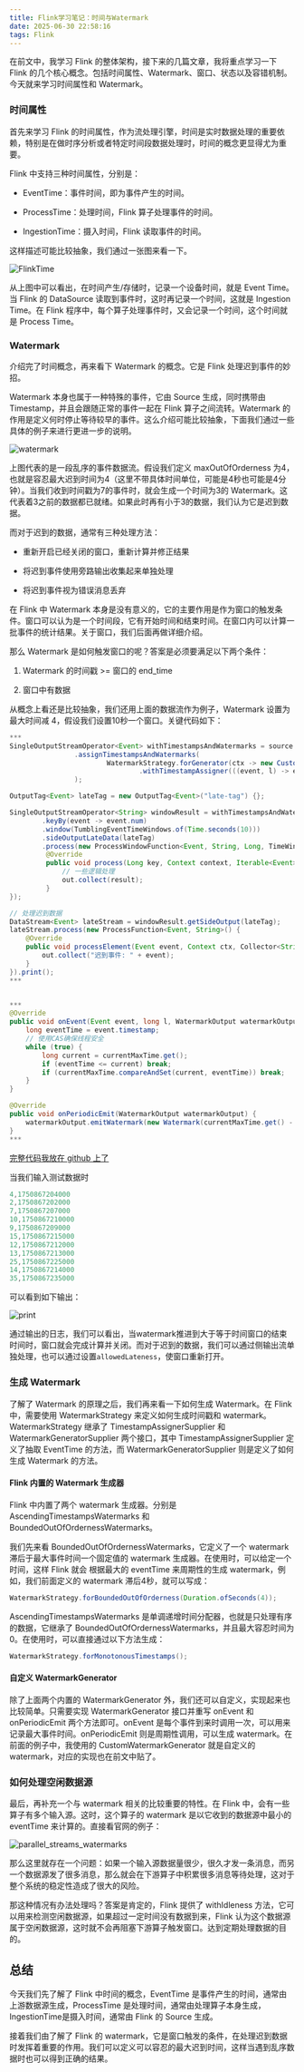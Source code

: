 ```yaml
---
title: Flink学习笔记：时间与Watermark
date: 2025-06-30 22:58:16
tags: Flink
---
```


在前文中，我学习 Flink 的整体架构，接下来的几篇文章，我将重点学习一下 Flink 的几个核心概念。包括时间属性、Watermark、窗口、状态以及容错机制。今天就来学习时间属性和 Watermark。<!-- more -->

### 时间属性

首先来学习 Flink 的时间属性，作为流处理引擎，时间是实时数据处理的重要依赖，特别是在做时序分析或者特定时间段数据处理时，时间的概念更显得尤为重要。

Flink 中支持三种时间属性，分别是：

- EventTime：事件时间，即为事件产生的时间。

- ProcessTime：处理时间，Flink 算子处理事件的时间。

- IngestionTime：摄入时间，Flink 读取事件的时间。

这样描述可能比较抽象，我们通过一张图来看一下。

![FlinkTime](https://res.cloudinary.com/dxydgihag/image/upload/v1750094745/Blog/flink/1/flink_time.png)

从上图中可以看出，在时间产生/存储时，记录一个设备时间，就是 Event Time。当 Flink 的 DataSource 读取到事件时，这时再记录一个时间，这就是 Ingestion Time。在 Flink 程序中，每个算子处理事件时，又会记录一个时间，这个时间就是 Process Time。

### Watermark

介绍完了时间概念，再来看下 Watermark 的概念。它是 Flink 处理迟到事件的妙招。

Watermark 本身也属于一种特殊的事件，它由 Source 生成，同时携带由 Timestamp，并且会跟随正常的事件一起在 Flink 算子之间流转。Watermark 的作用是定义何时停止等待较早的事件。这么介绍可能比较抽象，下面我们通过一些具体的例子来进行更进一步的说明。

![watermark](https://res.cloudinary.com/dxydgihag/image/upload/v1751033706/Blog/flink/1/watermark.png)

上图代表的是一段乱序的事件数据流。假设我们定义 maxOutOfOrderness 为4，也就是容忍最大迟到时间为4（这里不带具体时间单位，可能是4秒也可能是4分钟）。当我们收到时间戳为7的事件时，就会生成一个时间为3的 Watermark。这代表着3之前的数据都已就绪。如果此时再有小于3的数据，我们认为它是迟到数据。

而对于迟到的数据，通常有三种处理方法：

- 重新开启已经关闭的窗口，重新计算并修正结果

- 将迟到事件使用旁路输出收集起来单独处理

- 将迟到事件视为错误消息丢弃

在 Flink 中 Watermark 本身是没有意义的，它的主要作用是作为窗口的触发条件。窗口可以认为是一个时间段，它有开始时间和结束时间。在窗口内可以计算一批事件的统计结果。关于窗口，我们后面再做详细介绍。

那么 Watermark 是如何触发窗口的呢？答案是必须要满足以下两个条件：

1. Watermark 的时间戳 >= 窗口的 end_time

2. 窗口中有数据

从概念上看还是比较抽象，我们还用上面的数据流作为例子，Watermark 设置为最大时间减 4，假设我们设置10秒一个窗口。关键代码如下：

```java
***
SingleOutputStreamOperator<Event> withTimestampsAndWatermarks = source
                .assignTimestampsAndWatermarks(
                        WatermarkStrategy.forGenerator(ctx -> new CustomWatermarkGenerator())
                                .withTimestampAssigner(((event, l) -> event.timestamp))
                );

OutputTag<Event> lateTag = new OutputTag<Event>("late-tag") {};

SingleOutputStreamOperator<String> windowResult = withTimestampsAndWatermarks
        .keyBy(event -> event.num)
        .window(TumblingEventTimeWindows.of(Time.seconds(10)))
        .sideOutputLateData(lateTag)
        .process(new ProcessWindowFunction<Event, String, Long, TimeWindow>() {
         @Override
         public void process(Long key, Context context, Iterable<Event> elements, Collector<String> out) {
             // 一些逻辑处理
             out.collect(result);
         }
});

// 处理迟到数据
DataStream<Event> lateStream = windowResult.getSideOutput(lateTag);
lateStream.process(new ProcessFunction<Event, String>() {
    @Override
    public void processElement(Event event, Context ctx, Collector<String> out) {
        out.collect("迟到事件: " + event);
    }
}).print();
***


***
@Override
public void onEvent(Event event, long l, WatermarkOutput watermarkOutput) {
    long eventTime = event.timestamp;
    // 使用CAS确保线程安全
    while (true) {
        long current = currentMaxTime.get();
        if (eventTime <= current) break;
        if (currentMaxTime.compareAndSet(current, eventTime)) break;
    }
}

@Override
public void onPeriodicEmit(WatermarkOutput watermarkOutput) {
    watermarkOutput.emitWatermark(new Watermark(currentMaxTime.get() - timeDiff));
}
***
```

[完整代码我放在 github 上了](https://github.com/Jackeyzhe/flink-training/blob/feature/wz-demo/common/src/main/java/org/apache/flink/training/examples/watermark/WatermarkDemo.java)

当我们输入测试数据时

```java
4,1750867204000
2,1750867202000
7,1750867207000
10,1750867210000
9,1750867209000
15,1750867215000
12,1750867212000
13,1750867213000
25,1750867225000
14,1750867214000
35,1750867235000
```

可以看到如下输出：

![print](https://res.cloudinary.com/dxydgihag/image/upload/v1751035105/Blog/flink/1/%E6%88%AA%E5%B1%8F2025-06-27_22.35.50.png)

通过输出的日志，我们可以看出，当watermark推进到大于等于时间窗口的结束时间时，窗口就会完成计算并关闭。而对于迟到的数据，我们可以通过侧输出流单独处理，也可以通过设置`allowedLateness`，使窗口重新打开。

### 生成 Watermark

了解了 Watermark 的原理之后，我们再来看一下如何生成 Watermark。在 Flink 中，需要使用 WatermarkStrategy 来定义如何生成时间戳和 watermark。WatermarkStrategy 继承了 TimestampAssignerSupplier 和 WatermarkGeneratorSupplier 两个接口，其中 TimestampAssignerSupplier 定义了抽取 EventTime 的方法，而 WatermarkGeneratorSupplier 则是定义了如何生成 Watermark 的方法。

#### Flink 内置的 Watermark 生成器

Flink 中内置了两个 watermark 生成器。分别是 AscendingTimestampsWatermarks 和 BoundedOutOfOrdernessWatermarks。

我们先来看 BoundedOutOfOrdernessWatermarks，它定义了一个 watermark 滞后于最大事件时间一个固定值的 watermark 生成器。在使用时，可以给定一个时间，这样 Flink 就会 根据最大的 eventTime 来周期性的生成 watermark，例如，我们前面定义的 watermark 滞后4秒，就可以写成：

```java
WatermarkStrategy.forBoundedOutOfOrderness(Duration.ofSeconds(4));
```

AscendingTimestampsWatermarks 是单调递增时间分配器，也就是只处理有序的数据，它继承了 BoundedOutOfOrdernessWatermarks，并且最大容忍时间为0。在使用时，可以直接通过以下方法生成：

```java
WatermarkStrategy.forMonotonousTimestamps();
```

#### 自定义 WatermarkGenerator

除了上面两个内置的 WatermarkGenerator 外，我们还可以自定义，实现起来也比较简单。只需要实现 WatermarkGenerator 接口并重写 onEvent 和 onPeriodicEmit 两个方法即可。onEvent 是每个事件到来时调用一次，可以用来记录最大事件时间。onPeriodicEmit 则是周期性调用，可以生成 watermark。在前面的例子中，我使用的 CustomWatermarkGenerator 就是自定义的 watermark，对应的实现也在前文中贴了。

### 如何处理空闲数据源

最后，再补充一个与 watermark 相关的比较重要的特性。在 Flink 中，会有一些算子有多个输入源。这时，这个算子的 watermark 是以它收到的数据源中最小的 eventTime 来计算的。直接看官网的例子：

![parallel_streams_watermarks](https://res.cloudinary.com/dxydgihag/image/upload/v1752592909/Blog/flink/1/parallel_streams_watermarks.png)

那么这里就存在一个问题：如果一个输入源数据量很少，很久才发一条消息，而另一个数据源发了很多消息，那么就会在下游算子中积累很多消息等待处理，这对于整个系统的稳定性造成了很大的风险。

那这种情况有办法处理吗？答案是肯定的，Flink 提供了 withIdleness 方法，它可以用来检测空闲数据源，如果超过一定时间没有数据到来，Flink 认为这个数据源属于空闲数据源，这时就不会再阻塞下游算子触发窗口。达到定期处理数据的目的。

## 总结

今天我们先了解了 Flink 中时间的概念，EventTime 是事件产生的时间，通常由上游数据源生成，ProcessTime 是处理时间，通常由处理算子本身生成，IngestionTime是摄入时间，通常由 Flink 的 Source 生成。

接着我们由了解了 Flink 的 watermark，它是窗口触发的条件，在处理迟到数据时发挥着重要的作用。我们可以定义可以容忍的最大迟到时间，这样当遇到乱序数据时也可以得到正确的结果。
